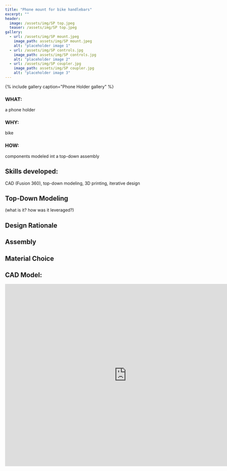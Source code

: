 ```yaml
---
title: "Phone mount for bike handlebars"
excerpt: ""
header:
  image: /assets/img/SP top.jpeg
  teaser: /assets/img/SP top.jpeg
gallery:
  - url: /assets/img/SP mount.jpeg
    image_path: assets/img/SP mount.jpeg
    alt: "placeholder image 1"
  - url: /assets/img/SP controls.jpg
    image_path: assets/img/SP controls.jpg
    alt: "placeholder image 2"
  - url: /assets/img/SP coupler.jpg
    image_path: assets/img/SP coupler.jpg
    alt: "placeholder image 3"
---
```


{% include gallery caption="Phone Holder gallery" %}

### WHAT:  
a phone holder
### WHY:  
bike
### HOW:  
components modeled int a top-down assembly

## Skills developed:  
CAD (Fusion 360), top-down modeling, 3D printing, iterative design

## Top-Down Modeling
  (what is it? how was it leveraged?)
## Design Rationale
## Assembly
## Material Choice

## CAD Model:
<iframe src="https://vanderbilt643.autodesk360.com/shares/public/SH512d4QTec90decfa6ed4dc39744e3932e8?mode=embed" width="800" height="600" allowfullscreen="true" webkitallowfullscreen="true" mozallowfullscreen="true"  frameborder="0"></iframe>
